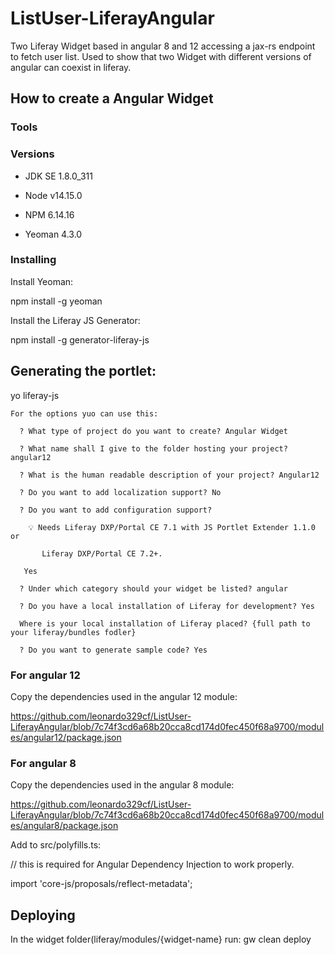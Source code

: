 # ListUser-LiferayAngular
Two Liferay Widget based in angular 8 and 12 accessing a jax-rs endpoint to fetch user list. Used to show that two Widget with different versions of angular can coexist in liferay.


## How to create a Angular Widget

### Tools

  ### Versions
  - JDK SE 1.8.0_311
  
  - Node v14.15.0
  
  - NPM 6.14.16
  
  - Yeoman 4.3.0
  
  
  ### Installing
  
  Install Yeoman:
  
  npm install -g yeoman

  Install the Liferay JS Generator:
  
  npm install -g generator-liferay-js

## Generating the portlet:
  yo liferay-js
  
    For the options yuo can use this:
    
      ? What type of project do you want to create? Angular Widget
      
      ? What name shall I give to the folder hosting your project? angular12
      
      ? What is the human readable description of your project? Angular12
      
      ? Do you want to add localization support? No
      
      ? Do you want to add configuration support?
      
        💡 Needs Liferay DXP/Portal CE 7.1 with JS Portlet Extender 1.1.0 or
        
           Liferay DXP/Portal CE 7.2+.
           
       Yes
       
      ? Under which category should your widget be listed? angular
      
      ? Do you have a local installation of Liferay for development? Yes
      
      Where is your local installation of Liferay placed? {full path to your liferay/bundles fodler}
      
      ? Do you want to generate sample code? Yes

### For angular 12
  Copy the dependencies used in the angular 12 module:
  
  https://github.com/leonardo329cf/ListUser-LiferayAngular/blob/7c74f3cd6a68b20cca8cd174d0fec450f68a9700/modules/angular12/package.json

### For angular 8
  Copy the dependencies used in the angular 8 module:
  
  https://github.com/leonardo329cf/ListUser-LiferayAngular/blob/7c74f3cd6a68b20cca8cd174d0fec450f68a9700/modules/angular8/package.json

  Add to src/polyfills.ts:
  
  // this is required for Angular Dependency Injection to work properly.
  
  import 'core-js/proposals/reflect-metadata';
  
## Deploying
  In the widget folder(liferay/modules/{widget-name} run:
    gw clean deploy

